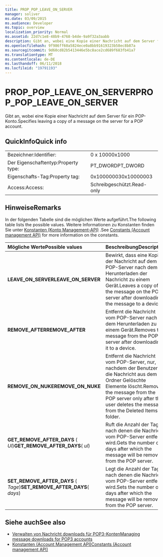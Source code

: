 ```yaml
---
title: PROP_POP_LEAVE_ON_SERVER
manager: soliver
ms.date: 03/09/2015
ms.audience: Developer
ms.topic: overview
localization_priority: Normal
ms.assetid: 22d7c1e8-48b9-4768-b4de-9a9f32a3aabb
description: Gibt an, wobei eine Kopie einer Nachricht auf dem Server für ein POP-Konto.
ms.openlocfilehash: 9f986ff60a5824ece0a8bb91619323b58ec8b87a
ms.sourcegitcommit: 9d60cd82b5413446e5bc8ace2cd689f683fb41a7
ms.translationtype: MT
ms.contentlocale: de-DE
ms.lasthandoff: 06/11/2018
ms.locfileid: "19791193"
---
```

# <a name="proppopleaveonserver"></a><span data-ttu-id="df6a2-103">PROP_POP_LEAVE_ON_SERVER</span><span class="sxs-lookup"><span data-stu-id="df6a2-103">PROP_POP_LEAVE_ON_SERVER</span></span>

<span data-ttu-id="df6a2-104">Gibt an, wobei eine Kopie einer Nachricht auf dem Server für ein POP-Konto.</span><span class="sxs-lookup"><span data-stu-id="df6a2-104">Specifies leaving a copy of a message on the server for a POP account.</span></span>
  
## <a name="quick-info"></a><span data-ttu-id="df6a2-105">QuickInfo</span><span class="sxs-lookup"><span data-stu-id="df6a2-105">Quick info</span></span>

|||
|:-----|:-----|
|<span data-ttu-id="df6a2-106">Bezeichner:</span><span class="sxs-lookup"><span data-stu-id="df6a2-106">Identifier:</span></span>  <br/> |<span data-ttu-id="df6a2-107">0 x 1000</span><span class="sxs-lookup"><span data-stu-id="df6a2-107">0x1000</span></span>  <br/> |
|<span data-ttu-id="df6a2-108">Der Eigenschaftentyp:</span><span class="sxs-lookup"><span data-stu-id="df6a2-108">Property type:</span></span>  <br/> |<span data-ttu-id="df6a2-109">PT_DWORD</span><span class="sxs-lookup"><span data-stu-id="df6a2-109">PT_DWORD</span></span>  <br/> |
|<span data-ttu-id="df6a2-110">Eigenschafts-Tag:</span><span class="sxs-lookup"><span data-stu-id="df6a2-110">Property tag:</span></span>  <br/> |<span data-ttu-id="df6a2-111">0x10000003</span><span class="sxs-lookup"><span data-stu-id="df6a2-111">0x10000003</span></span>  <br/> |
|<span data-ttu-id="df6a2-112">Access:</span><span class="sxs-lookup"><span data-stu-id="df6a2-112">Access:</span></span>  <br/> |<span data-ttu-id="df6a2-113">Schreibgeschützt.</span><span class="sxs-lookup"><span data-stu-id="df6a2-113">Read-only</span></span>  <br/> |
   
## <a name="remarks"></a><span data-ttu-id="df6a2-114">Hinweise</span><span class="sxs-lookup"><span data-stu-id="df6a2-114">Remarks</span></span>

<span data-ttu-id="df6a2-115">In der folgenden Tabelle sind die möglichen Werte aufgeführt.</span><span class="sxs-lookup"><span data-stu-id="df6a2-115">The following table lists the possible values.</span></span> <span data-ttu-id="df6a2-116">Weitere Informationen zu Konstanten finden Sie unter [Konstanten (Konto Management-API)](constants-account-management-api.md) .</span><span class="sxs-lookup"><span data-stu-id="df6a2-116">See [Constants (Account management API)](constants-account-management-api.md) for more information on the constants.</span></span> 
  
|<span data-ttu-id="df6a2-117">**Mögliche Werte**</span><span class="sxs-lookup"><span data-stu-id="df6a2-117">**Possible values**</span></span>|<span data-ttu-id="df6a2-118">**Beschreibung**</span><span class="sxs-lookup"><span data-stu-id="df6a2-118">**Description**</span></span>|
|:-----|:-----|
|<span data-ttu-id="df6a2-119">**LEAVE_ON_SERVER**</span><span class="sxs-lookup"><span data-stu-id="df6a2-119">**LEAVE_ON_SERVER**</span></span> <br/> |<span data-ttu-id="df6a2-120">Bewirkt, dass eine Kopie der Nachricht auf dem POP-Server nach dem Herunterladen der Nachricht zu einem Gerät.</span><span class="sxs-lookup"><span data-stu-id="df6a2-120">Leaves a copy of the message on the POP server after downloading the message to a device.</span></span>  <br/> |
|<span data-ttu-id="df6a2-121">**REMOVE_AFTER**</span><span class="sxs-lookup"><span data-stu-id="df6a2-121">**REMOVE_AFTER**</span></span> <br/> |<span data-ttu-id="df6a2-122">Entfernt die Nachricht vom POP-Server nach dem Herunterladen zu einem Gerät.</span><span class="sxs-lookup"><span data-stu-id="df6a2-122">Removes the message from the POP server after downloading it to a device.</span></span>  <br/> |
|<span data-ttu-id="df6a2-123">**REMOVE_ON_NUKE**</span><span class="sxs-lookup"><span data-stu-id="df6a2-123">**REMOVE_ON_NUKE**</span></span> <br/> |<span data-ttu-id="df6a2-124">Entfernt die Nachricht vom POP-Server, nur, nachdem der Benutzer die Nachricht aus dem Ordner Gelöschte Elemente löscht.</span><span class="sxs-lookup"><span data-stu-id="df6a2-124">Removes the message from the POP server only after the user deletes the message from the Deleted Items folder.</span></span>  <br/> |
|<span data-ttu-id="df6a2-125">**GET_REMOVE_AFTER_DAYS** ( _Ul_)</span><span class="sxs-lookup"><span data-stu-id="df6a2-125">**GET_REMOVE_AFTER_DAYS**( _ul_)</span></span>  <br/> |<span data-ttu-id="df6a2-126">Ruft die Anzahl der Tage nach denen die Nachricht vom POP-Server entfernt wird.</span><span class="sxs-lookup"><span data-stu-id="df6a2-126">Gets the number of days after which the message will be removed from the POP server.</span></span>  <br/> |
|<span data-ttu-id="df6a2-127">**SET_REMOVE_AFTER_DAYS** ( _Tage_)</span><span class="sxs-lookup"><span data-stu-id="df6a2-127">**SET_REMOVE_AFTER_DAYS**( _days_)</span></span>  <br/> |<span data-ttu-id="df6a2-128">Legt die Anzahl der Tage nach denen die Nachricht vom POP-Server entfernt wird.</span><span class="sxs-lookup"><span data-stu-id="df6a2-128">Sets the number of days after which the message will be removed from the POP server.</span></span>  <br/> |
   
## <a name="see-also"></a><span data-ttu-id="df6a2-129">Siehe auch</span><span class="sxs-lookup"><span data-stu-id="df6a2-129">See also</span></span>

- [<span data-ttu-id="df6a2-130">Verwalten von Nachricht downloads für POP3-Konten</span><span class="sxs-lookup"><span data-stu-id="df6a2-130">Managing message downloads for POP3 accounts</span></span>](managing-message-downloads-for-pop3-accounts.md) 
- [<span data-ttu-id="df6a2-131">Konstanten (Account Management API)</span><span class="sxs-lookup"><span data-stu-id="df6a2-131">Constants (Account management API)</span></span>](constants-account-management-api.md)

